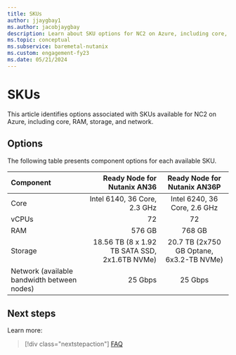 ```yaml
---
title: SKUs
author: jjaygbay1
ms.author: jacobjaygbay
description: Learn about SKU options for NC2 on Azure, including core, RAM, storage, and network.
ms.topic: conceptual
ms.subservice: baremetal-nutanix
ms.custom: engagement-fy23
ms.date: 05/21/2024
---
```


# SKUs

This article identifies options associated with SKUs available for NC2 on Azure, including core, RAM, storage, and network.

## Options

The following table presents component options for each available SKU.

| Component |Ready Node for Nutanix AN36|Ready Node for Nutanix AN36P|
| :------------------- | -------------------: |:---------------:|
|Core|Intel 6140, 36 Core, 2.3 GHz|Intel 6240, 36 Core, 2.6 GHz|
|vCPUs|72|72|
|RAM|576 GB|768 GB|
|Storage|18.56 TB (8 x 1.92 TB SATA SSD, 2x1.6TB NVMe)|20.7 TB (2x750 GB Optane, 6x3.2-TB NVMe)|
|Network (available bandwidth between nodes)|25 Gbps|25 Gbps|

## Next steps

Learn more:

> [!div class="nextstepaction"]
> [FAQ](faq.md)
